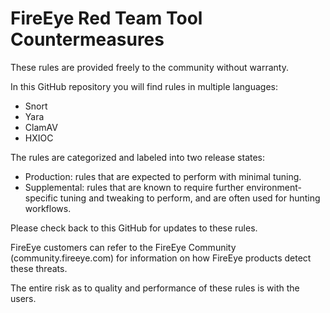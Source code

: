 # FireEye Red Team Tool Countermeasures

These rules are provided freely to the community without warranty.

In this GitHub repository you will find rules in multiple languages:
- Snort
- Yara
- ClamAV
- HXIOC

 
The rules are categorized and labeled into two release states:
- Production: rules that are expected to perform with minimal tuning.
- Supplemental: rules that are known to require further environment-specific tuning and tweaking to perform, and are often used for hunting workflows.

Please check back to this GitHub for updates to these rules.

FireEye customers can refer to the FireEye Community (community.fireeye.com) for information on how FireEye products detect these threats.
 
The entire risk as to quality and performance of these rules is with the users.
